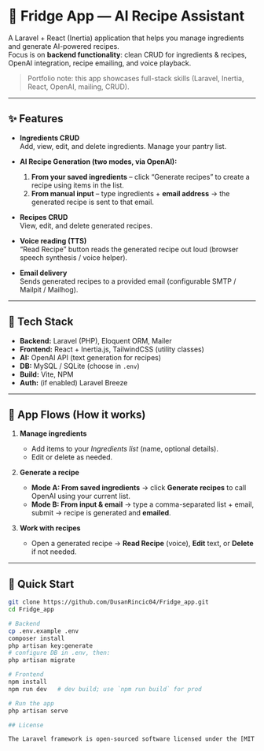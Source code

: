 # 🧊 Fridge App — AI Recipe Assistant
A Laravel + React (Inertia) application that helps you manage ingredients and generate AI-powered recipes.  
Focus is on **backend functionality**: clean CRUD for ingredients & recipes, OpenAI integration, recipe emailing, and voice playback.

> Portfolio note: this app showcases full-stack skills (Laravel, Inertia, React, OpenAI, mailing, CRUD).

---

## ✨ Features

- **Ingredients CRUD**  
  Add, view, edit, and delete ingredients. Manage your pantry list.

- **AI Recipe Generation (two modes, via OpenAI):**  
  1) **From your saved ingredients** – click “Generate recipes” to create a recipe using items in the list.  
  2) **From manual input** – type ingredients + **email address** → the generated recipe is sent to that email.

- **Recipes CRUD**  
  View, edit, and delete generated recipes.

- **Voice reading (TTS)**  
  “Read Recipe” button reads the generated recipe out loud (browser speech synthesis / voice helper).

- **Email delivery**  
  Sends generated recipes to a provided email (configurable SMTP / Mailpit / Mailhog).

---

## 🧱 Tech Stack

- **Backend:** Laravel (PHP), Eloquent ORM, Mailer
- **Frontend:** React + Inertia.js, TailwindCSS (utility classes)
- **AI:** OpenAI API (text generation for recipes)
- **DB:** MySQL / SQLite (choose in `.env`)
- **Build:** Vite, NPM
- **Auth:** (if enabled) Laravel Breeze 

---

## 🧭 App Flows (How it works)

1. **Manage ingredients**  
   - Add items to your *Ingredients list* (name, optional details).  
   - Edit or delete as needed.

2. **Generate a recipe**  
   - **Mode A: From saved ingredients** → click **Generate recipes** to call OpenAI using your current list.  
   - **Mode B: From input & email** → type a comma-separated list + email, submit → recipe is generated and **emailed**.

3. **Work with recipes**  
   - Open a generated recipe → **Read Recipe** (voice), **Edit** text, or **Delete** if not needed.

---

## 🚀 Quick Start

```bash
git clone https://github.com/DusanRincic04/Fridge_app.git
cd Fridge_app

# Backend
cp .env.example .env
composer install
php artisan key:generate
# configure DB in .env, then:
php artisan migrate

# Frontend
npm install
npm run dev   # dev build; use `npm run build` for prod

# Run the app
php artisan serve

## License

The Laravel framework is open-sourced software licensed under the [MIT license](https://opensource.org/licenses/MIT).
